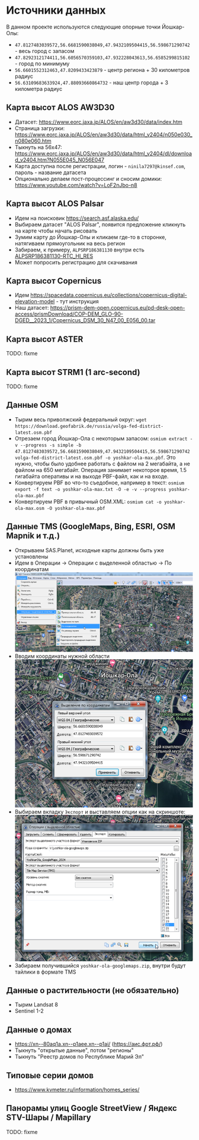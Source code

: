 # Источники данных

В данном проекте используются следующие опорные точки Йошкар-Олы:
* `47.8127483039572,56.6681590038049,47.9432109504415,56.598671290742` - весь город с запасом
* `47.8292312174411,56.6056570359103,47.932228043613,56.6585299815102` - город по минимуму
* `56.6601552312463,47.8209433423879` - центр региона + 30 километров радиус
* `56.63109683633924,47.88093660864732` - наш центр города + 3 километра радиус

## Карта высот ALOS AW3D30
* Датасет: https://www.eorc.jaxa.jp/ALOS/en/aw3d30/data/index.htm
* Страница загрузки: https://www.eorc.jaxa.jp/ALOS/en/aw3d30/data/html_v2404/n050e030_n080e060.htm
* Тыкнуть на 56х47: https://www.eorc.jaxa.jp/ALOS/en/aw3d30/data/html_v2404/dl/download_v2404.htm?N055E045_N056E047
* Карта доступна после регистрации, логин - `ninila7297@kinsef.com`, пароль - название датасета
* Опционально делаем пост-процессинг и сносим домики: https://www.youtube.com/watch?v=LoF2nJbo-n8

## Карта высот ALOS Palsar

* Идем на поисковик https://search.asf.alaska.edu/
* Выбираем датасет "ALOS Palsar", появится предложение кликнуть на карте чтобы начать рисовать
* Зумим карту до Йошкар-Олы и кликаем где-то в сторонке, натягиваем прямоугольник на весь регион
* Забираем, к примеру, `ALPSRP186381130` внутри есть [ALPSRP186381130-RTC_HI_RES](https://datapool.asf.alaska.edu/RTC_HI_RES/A3/AP_18638_FBD_F1130_RT1.zip)
* Может попросить регистрацию для скачивания

## Карта высот Copernicus

* Идем https://spacedata.copernicus.eu/collections/copernicus-digital-elevation-model - тут инструкция
* Наш датасет: https://prism-dem-open.copernicus.eu/pd-desk-open-access/prismDownload/COP-DEM_GLO-90-DGED__2023_1/Copernicus_DSM_30_N47_00_E056_00.tar

## Карта высот ASTER

TODO: fixme

## Карта высот STRM1 (1 arc-second)

TODO: fixme

## Данные OSM

* Тырим весь приволжский федеральный округ: `wget https://download.geofabrik.de/russia/volga-fed-district-latest.osm.pbf`
* Отрезаем город Йошкар-Ола с некоторым запасом: `osmium extract -v --progress -s simple -b 47.8127483039572,56.6681590038049,47.9432109504415,56.598671290742 volga-fed-district-latest.osm.pbf -o yoshkar-ola-max.pbf`. Это нужно, чтобы было удобнее работать с файлом на 2 мегабайта, а не файлом на 650 мегабайт. Операция занимает некоторое время, 1.5 гигабайта оперативы и на выходе PBF-файл, как и на входе.
* Конвертируем PBF во что-то съедобное, например в текст: `osmium export -f text -o yoshkar-ola-max.txt -O -e -v --progress yoshkar-ola-max.pbf`
* Конвертируем PBF в привычный OSM.XML: `osmium cat -o yoshkar-ola-max.osm -O yoshkar-ola-max.pbf`

## Данные TMS (GoogleMaps, Bing, ESRI, OSM Mapnik и т.д.)

* Открываем SAS.Planet, исходные карты должны быть уже установлены
* Идем в Операции -> Операции с выделенной областью -> По координатам ![Скриншот](./import-sasplanet-1-dialog.png)
* Вводим координаты нужной области ![Скриншот](./import-sasplanet-2-coords.png)
* Выбираем вкладку `Экспорт` и выставляем опции как на скриншоте: ![Скриншот](./import-sasplanet-3-levels.png)
* Забираем получившийся `yoshkar-ola-googlemaps.zip`, внутри будут тайлики в формате TMS

## Данные о растительности (не обязательно)

* Тырим Landsat 8
* Sentinel 1-2

## Данные о домах

* https://xn--80aq1a.xn--p1aee.xn--p1ai/ (https://аис.фрт.рф/)
* Тыкнуть "открытые данные", потом "регионы"
* Тыкнуть "Реестр домов по Республике Марий Эл"

## Типовые серии домов

* https://www.kvmeter.ru/information/homes_series/

## Панорамы улиц Google StreetView / Яндекс STV-Шары / Mapillary

TODO: fixme
